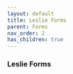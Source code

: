 ```yaml
---
layout: default
title: Leslie Forms
parent: Forms
nav_order: 2
has_children: true
---
```


### Leslie Forms

